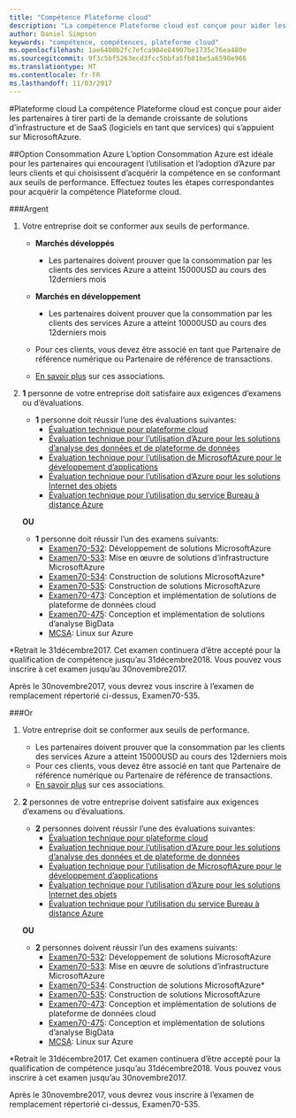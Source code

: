 ```yaml
---
title: "Compétence Plateforme cloud"
description: "La compétence Plateforme cloud est conçue pour aider les partenaires à tirer parti de la demande croissante de solutions d’infrastructure et de SaaS (logiciels en tant que services) qui s’appuient sur MicrosoftAzure."
author: Daniel Simpson
keywords: "compétence, compétences, plateforme cloud"
ms.openlocfilehash: 1ae6408b2fc7efca904e84907be1735c76ea480e
ms.sourcegitcommit: 9f3c5bf5263ecd3fcc5bbfa5fb81be5a6590e966
ms.translationtype: HT
ms.contentlocale: fr-FR
ms.lasthandoff: 11/03/2017
---
```

#<a name="cloud-platform"></a>Plateforme cloud
La compétence Plateforme cloud est conçue pour aider les partenaires à tirer parti de la demande croissante de solutions d’infrastructure et de SaaS (logiciels en tant que services) qui s’appuient sur MicrosoftAzure.

##<a name="azure-consumption-option"></a>Option Consommation Azure
L’option Consommation Azure est idéale pour les partenaires qui encouragent l’utilisation et l’adoption d’Azure par leurs clients et qui choisissent d’acquérir la compétence en se conformant aux seuils de performance. Effectuez toutes les étapes correspondantes pour acquérir la compétence Plateforme cloud.

###<a name="silver"></a>Argent

1. Votre entreprise doit se conformer aux seuils de performance.

    - **Marchés développés**
        - Les partenaires doivent prouver que la consommation par les clients des services Azure a atteint 15000USD au cours des 12derniers mois
    
    - **Marchés en développement** 
        - Les partenaires doivent prouver que la consommation par les clients des services Azure a atteint 10000USD au cours des 12derniers mois

    - Pour ces clients, vous devez être associé en tant que Partenaire de référence numérique ou Partenaire de référence de transactions.
    - [En savoir plus](https://partner.microsoft.com/en-us/membership/digital-partner-of-record) sur ces associations.  
  
2. **1** personne de votre entreprise doit satisfaire aux exigences d’examens ou d’évaluations.

    - **1** personne doit réussir l’une des évaluations suivantes:
        - [Évaluation technique pour plateforme cloud](https://partneruniversity.microsoft.com/?whr=uri:MicrosoftAccount&courseId=13736&scoId=N3FXNd7VB_8805299994)
        - [Évaluation technique pour l’utilisation d’Azure pour les solutions d’analyse des données et de plateforme de données](https://partneruniversity.microsoft.com/?whr=uri:MicrosoftAccount&courseId=13735&scoId=eOi68a7VB_1905299994)
        - [Évaluation technique pour l’utilisation de MicrosoftAzure pour le développement d’applications](https://partneruniversity.microsoft.com/?whr=uri:MicrosoftAccount&courseId=13979&scoId=enD8qylbB_9305299993)
        - [Évaluation technique pour l’utilisation d’Azure pour les solutions Internet des objets](https://partneruniversity.microsoft.com/?whr=uri:MicrosoftAccount&courseId=16252&scoId=ABMqsgVLC_4605996570)
        - [Évaluation technique pour l’utilisation du service Bureau à distance Azure](https://partneruniversity.microsoft.com/?whr=uri:MicrosoftAccount&courseId=16571&scoId=R4xnMbpgC_3505996570)

    **OU**

    - **1** personne doit réussir l’un des examens suivants:
        - [Examen70-532](https://www.microsoft.com/en-us/learning/exam-70-532.aspx): Développement de solutions MicrosoftAzure
        - [Examen70-533](https://www.microsoft.com/en-us/learning/exam-70-533.aspx): Mise en œuvre de solutions d’infrastructure MicrosoftAzure
        - [Examen70-534](https://www.microsoft.com/en-us/learning/exam-70-534.aspx): Construction de solutions MicrosoftAzure*
        - [Examen70-535](https://www.microsoft.com/en-us/learning/exam-70-535.aspx): Construction de solutions MicrosoftAzure 
        - [Examen70-473](https://www.microsoft.com/en-us/learning/exam-70-473.aspx): Conception et implémentation de solutions de plateforme de données cloud
        - [Examen70-475](https://www.microsoft.com/en-us/learning/exam-70-475.aspx): Conception et implémentation de solutions d’analyse BigData
        - [MCSA](https://www.microsoft.com/en-us/learning/mcsa-linux-azure-certification.aspx): Linux sur Azure

*Retrait le 31décembre2017. Cet examen continuera d’être accepté pour la qualification de compétence jusqu’au 31décembre2018. Vous pouvez vous inscrire à cet examen jusqu’au 30novembre2017.

Après le 30novembre2017, vous devrez vous inscrire à l’examen de remplacement répertorié ci-dessus, Examen70-535.  

###<a name="gold"></a>Or

1. Votre entreprise doit se conformer aux seuils de performance.

    - Les partenaires doivent prouver que la consommation par les clients des services Azure a atteint 15000USD au cours des 12derniers mois
    - Pour ces clients, vous devez être associé en tant que Partenaire de référence numérique ou Partenaire de référence de transactions.
    - [En savoir plus](https://partner.microsoft.com/en-us/membership/digital-partner-of-record) sur ces associations.

2. **2** personnes de votre entreprise doivent satisfaire aux exigences d’examens ou d’évaluations.

    - **2** personnes doivent réussir l’une des évaluations suivantes:
        - [Évaluation technique pour plateforme cloud](https://partneruniversity.microsoft.com/?whr=uri:MicrosoftAccount&courseId=13736&scoId=N3FXNd7VB_8805299994)
        - [Évaluation technique pour l’utilisation d’Azure pour les solutions d’analyse des données et de plateforme de données](https://partneruniversity.microsoft.com/?whr=uri:MicrosoftAccount&courseId=13735&scoId=eOi68a7VB_1905299994)
        - [Évaluation technique pour l’utilisation de MicrosoftAzure pour le développement d’applications](https://partneruniversity.microsoft.com/?whr=uri:MicrosoftAccount&courseId=13979&scoId=enD8qylbB_9305299993)
        - [Évaluation technique pour l’utilisation d’Azure pour les solutions Internet des objets](https://partneruniversity.microsoft.com/?whr=uri:MicrosoftAccount&courseId=16252&scoId=ABMqsgVLC_4605996570)
        - [Évaluation technique pour l’utilisation du service Bureau à distance Azure](https://partneruniversity.microsoft.com/?whr=uri:MicrosoftAccount&courseId=16571&scoId=R4xnMbpgC_3505996570)

    **OU**

    - **2** personnes doivent réussir l’un des examens suivants:
        - [Examen70-532](https://www.microsoft.com/en-us/learning/exam-70-532.aspx): Développement de solutions MicrosoftAzure
        - [Examen70-533](https://www.microsoft.com/en-us/learning/exam-70-533.aspx): Mise en œuvre de solutions d’infrastructure MicrosoftAzure
        - [Examen70-534](https://www.microsoft.com/en-us/learning/exam-70-534.aspx): Construction de solutions MicrosoftAzure*
        - [Examen70-535](https://www.microsoft.com/en-us/learning/exam-70-535.aspx): Construction de solutions MicrosoftAzure 
        - [Examen70-473](https://www.microsoft.com/en-us/learning/exam-70-473.aspx): Conception et implémentation de solutions de plateforme de données cloud
        - [Examen70-475](https://www.microsoft.com/en-us/learning/exam-70-475.aspx): Conception et implémentation de solutions d’analyse BigData
        - [MCSA](https://www.microsoft.com/en-us/learning/mcsa-linux-azure-certification.aspx): Linux sur Azure

*Retrait le 31décembre2017. Cet examen continuera d’être accepté pour la qualification de compétence jusqu’au 31décembre2018. Vous pouvez vous inscrire à cet examen jusqu’au 30novembre2017.

Après le 30novembre2017, vous devrez vous inscrire à l’examen de remplacement répertorié ci-dessus, Examen70-535. 